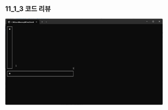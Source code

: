 ## 11_1_3 코드 리뷰

![이미지](https://github.com/kimguppy/game/blob/main/week3/class/img/%EC%8A%AC%EB%9D%BC%EC%9D%B4%EB%94%A9%EB%B0%94%EB%A7%8C%EB%93%A4%EA%B8%B0%EC%88%98%EC%A0%95.png)

